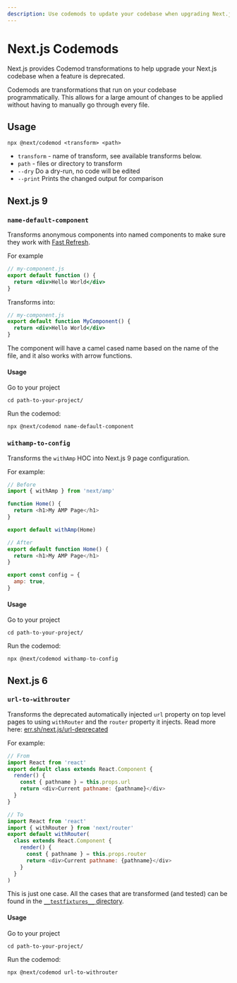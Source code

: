 ```yaml
---
description: Use codemods to update your codebase when upgrading Next.js to the latest version
---
```


# Next.js Codemods

Next.js provides Codemod transformations to help upgrade your Next.js codebase when a feature is deprecated.

Codemods are transformations that run on your codebase programmatically. This allows for a large amount of changes to be applied without having to manually go through every file.

## Usage

`npx @next/codemod <transform> <path>`

- `transform` - name of transform, see available transforms below.
- `path` - files or directory to transform
- `--dry` Do a dry-run, no code will be edited
- `--print` Prints the changed output for comparison

## Next.js 9

### `name-default-component`

Transforms anonymous components into named components to make sure they work with [Fast Refresh](https://nextjs.org/blog/next-9-4#fast-refresh).

For example

```jsx
// my-component.js
export default function () {
  return <div>Hello World</div>
}
```

Transforms into:

```jsx
// my-component.js
export default function MyComponent() {
  return <div>Hello World</div>
}
```

The component will have a camel cased name based on the name of the file, and it also works with arrow functions.

#### Usage

Go to your project

```
cd path-to-your-project/
```

Run the codemod:

```
npx @next/codemod name-default-component
```

### `withamp-to-config`

Transforms the `withAmp` HOC into Next.js 9 page configuration.

For example:

```js
// Before
import { withAmp } from 'next/amp'

function Home() {
  return <h1>My AMP Page</h1>
}

export default withAmp(Home)
```

```js
// After
export default function Home() {
  return <h1>My AMP Page</h1>
}

export const config = {
  amp: true,
}
```

#### Usage

Go to your project

```
cd path-to-your-project/
```

Run the codemod:

```
npx @next/codemod withamp-to-config
```

## Next.js 6

### `url-to-withrouter`

Transforms the deprecated automatically injected `url` property on top level pages to using `withRouter` and the `router` property it injects. Read more here: [err.sh/next.js/url-deprecated](https://err.sh/next.js/url-deprecated)

For example:

```js
// From
import React from 'react'
export default class extends React.Component {
  render() {
    const { pathname } = this.props.url
    return <div>Current pathname: {pathname}</div>
  }
}
```

```js
// To
import React from 'react'
import { withRouter } from 'next/router'
export default withRouter(
  class extends React.Component {
    render() {
      const { pathname } = this.props.router
      return <div>Current pathname: {pathname}</div>
    }
  }
)
```

This is just one case. All the cases that are transformed (and tested) can be found in the [`__testfixtures__` directory](https://github.com/last.js/next.js/tree/canary/packages/next-codemod/transforms/__testfixtures__/url-to-withrouter).

#### Usage

Go to your project

```
cd path-to-your-project/
```

Run the codemod:

```
npx @next/codemod url-to-withrouter
```
